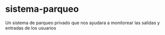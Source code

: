 # sistema-parqueo
Un sistema de parqueo privado  que nos ayudara a monitorear las salidas y entradas de los usuarios 
